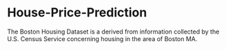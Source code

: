 # House-Price-Prediction
The Boston Housing Dataset is a derived from information collected by the U.S. Census Service concerning housing in the area of Boston MA.
